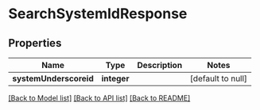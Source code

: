 # SearchSystemIdResponse

## Properties
Name | Type | Description | Notes
------------ | ------------- | ------------- | -------------
**systemUnderscoreid** | **integer** |  | [default to null]

[[Back to Model list]](../README.md#documentation-for-models) [[Back to API list]](../README.md#documentation-for-api-endpoints) [[Back to README]](../README.md)


